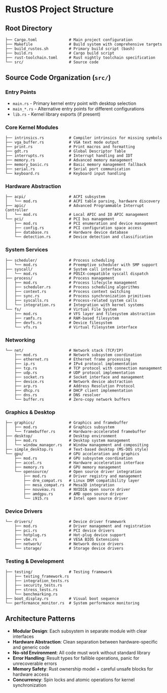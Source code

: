 # RustOS Project Structure

## Root Directory
```
├── Cargo.toml              # Main project configuration
├── Makefile                # Build system with comprehensive targets
├── build_rustos.sh         # Primary build script (bash)
├── build.rs                # Cargo build script
├── rust-toolchain.toml     # Rust nightly toolchain specification
└── src/                    # Source code
```

## Source Code Organization (`src/`)

### Entry Points
- `main.rs` - Primary kernel entry point with desktop selection
- `main_*.rs` - Alternative entry points for different configurations
- `lib.rs` - Kernel library exports (if present)

### Core Kernel Modules
```
├── intrinsics.rs           # Compiler intrinsics for missing symbols
├── vga_buffer.rs           # VGA text mode output
├── print.rs                # Print macros and formatting
├── gdt.rs                  # Global Descriptor Table
├── interrupts.rs           # Interrupt handling and IDT
├── memory.rs               # Advanced memory management
├── memory_basic.rs         # Basic memory management fallback
├── serial.rs               # Serial port communication
└── keyboard.rs             # Keyboard input handling
```

### Hardware Abstraction
```
├── acpi/                   # ACPI subsystem
│   └── mod.rs              # ACPI table parsing, hardware discovery
├── apic/                   # Advanced Programmable Interrupt Controller
│   └── mod.rs              # Local APIC and IO APIC management
└── pci/                    # PCI bus management
    ├── mod.rs              # PCI enumeration and device management
    ├── config.rs           # PCI configuration space access
    ├── database.rs         # Hardware device database
    └── detection.rs        # Device detection and classification
```

### System Services
```
├── scheduler/              # Process scheduling
│   └── mod.rs              # Preemptive scheduler with SMP support
├── syscall/                # System call interface
│   └── mod.rs              # POSIX-compatible syscall dispatch
├── process/                # Process management
│   ├── mod.rs              # Process lifecycle management
│   ├── scheduler.rs        # Process scheduling algorithms
│   ├── context.rs          # Process context switching
│   ├── sync.rs             # Process synchronization primitives
│   ├── syscalls.rs         # Process-related system calls
│   └── integration.rs      # Integration with kernel systems
└── fs/                     # Virtual File System
    ├── mod.rs              # VFS layer and filesystem abstraction
    ├── ramfs.rs            # RAM-based filesystem
    ├── devfs.rs            # Device filesystem
    └── vfs.rs              # Virtual filesystem interface
```

### Networking
```
└── net/                    # Network stack (TCP/IP)
    ├── mod.rs              # Network subsystem coordination
    ├── ethernet.rs         # Ethernet frame processing
    ├── ip.rs               # IPv4 protocol implementation
    ├── tcp.rs              # TCP protocol with connection management
    ├── udp.rs              # UDP protocol implementation
    ├── socket.rs           # Socket interface and management
    ├── device.rs           # Network device abstraction
    ├── arp.rs              # Address Resolution Protocol
    ├── dhcp.rs             # DHCP client implementation
    ├── dns.rs              # DNS resolver
    └── buffer.rs           # Zero-copy network buffers
```

### Graphics & Desktop
```
├── graphics/               # Graphics and framebuffer
│   ├── mod.rs              # Graphics subsystem
│   └── framebuffer.rs      # Hardware-accelerated framebuffer
├── desktop/                # Desktop environment
│   ├── mod.rs              # Desktop system management
│   └── window_manager.rs   # Window management and compositing
├── simple_desktop.rs       # Text-based desktop (MS-DOS style)
└── gpu/                    # GPU acceleration and graphics
    ├── mod.rs              # GPU subsystem coordination
    ├── accel.rs            # Hardware acceleration interface
    ├── memory.rs           # GPU memory management
    └── opensource/         # Open source driver integration
        ├── mod.rs          # Driver registry and management
        ├── drm_compat.rs   # Linux DRM compatibility layer
        ├── mesa_compat.rs  # Mesa3D integration
        ├── nouveau.rs      # NVIDIA open source driver
        ├── amdgpu.rs       # AMD open source driver
        └── i915.rs         # Intel open source driver
```

### Device Drivers
```
└── drivers/                # Device driver framework
    ├── mod.rs              # Driver management and registration
    ├── pci.rs              # PCI device drivers
    ├── hotplug.rs          # Hot-plug device support
    ├── vbe.rs              # VESA BIOS Extensions
    ├── network/            # Network device drivers
    └── storage/            # Storage device drivers
```

### Testing & Development
```
├── testing/                # Testing framework
│   ├── testing_framework.rs
│   ├── integration_tests.rs
│   ├── security_tests.rs
│   ├── stress_tests.rs
│   └── benchmarking.rs
├── boot_display.rs         # Visual boot sequence
└── performance_monitor.rs  # System performance monitoring
```

## Architecture Patterns
- **Modular Design**: Each subsystem in separate module with clear interfaces
- **Hardware Abstraction**: Clean separation between hardware-specific and generic code
- **No-std Environment**: All code must work without standard library
- **Error Handling**: Result types for fallible operations, panic for unrecoverable errors
- **Memory Safety**: Rust ownership model + careful unsafe blocks for hardware access
- **Concurrency**: Spin locks and atomic operations for kernel synchronization